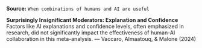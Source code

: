**Source:** `When combinations of humans and AI are useful`

**Surprisingly Insignificant Moderators: Explanation and Confidence**
Factors like AI explanations and confidence levels, often emphasized in research, did not significantly impact the effectiveness of human-AI collaboration in this meta-analysis. — Vaccaro, Almaatouq, & Malone (2024)
